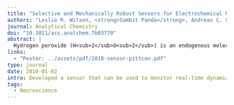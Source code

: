 ```yaml
---
title: "Selective and Mechanically Robust Sensors for Electrochemical Measurements of Real-Time Hydrogen Peroxide Dynamics in Vivo"
authors: "Leslie R. Wilson, <strong>Sambit Panda</strong>, Andreas C. Schmidt, and Leslie A. Sombers"
journal: Analytical Chemistry
doi: "10.1021/acs.analchem.7b03770"
abstract: |
  Hydrogen peroxide (H<sub>2</sub>O<sub>2</sub>) is an endogenous molecule that plays several important roles in brain function: it is generated in cellular respiration, serves as a modulator of dopaminergic signaling, and its presence can indicate the upstream production of more aggressive reactive oxygen species (ROS). H<sub>2</sub>O<sub>2</sub> has been implicated in several neurodegenerative diseases, including Parkinson’s disease (PD), creating a critical need to identify mechanisms by which H<sub>2</sub>O<sub>2</sub> modulates cellular processes in general and how it affects the dopaminergic nigrostriatal pathway, in particular. Furthermore, there is broad interest in selective electrochemical quantification of H<sub>2</sub>O<sub>2</sub>, because it is often enzymatically generated at biosensors as a reporter for the presence of nonelectroactive target molecules. H<sub>2</sub>O<sub>2</sub> fluctuations can be monitored in real time using fast-scan cyclic voltammetry (FSCV) coupled with carbon-fiber microelectrodes. However, selective identification is a critical issue when working in the presence of other molecules that generate similar voltammograms, such as adenosine and histamine. We have addressed this problem by fabricating a robust, H<sub>2</sub>O<sub>2</sub>-selective electrode. 1,3-Phenylenediamine (mPD) was electrodeposited on a carbon-fiber microelectrode to create a size-exclusion membrane, rendering the electrode sensitive to H<sub>2</sub>O<sub>2</sub> fluctuations and pH shifts but not to other commonly studied neurochemicals. The electrodes are described and characterized herein. The data demonstrate that this technology can be used to ensure the selective detection of H<sub>2</sub>O<sub>2</sub>, enabling confident characterization of the role this molecule plays in normal physiological function as well as in the progression of PD and other neuropathies involving oxidative stress.
links:
  - "Poster: ../assets/pdf/2018-sensor-pittcon.pdf"
type: journal
date: 2018-01-02
intro: Developed a sensor that can be used to monitor real-time dynamics of hydrogen peroxide in the brain; we used it to investigate Parkinson's disease.
tags:
  - Neuroscience
---
```

